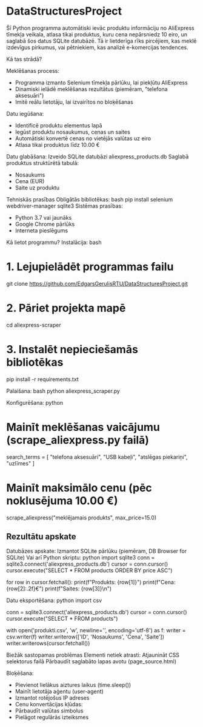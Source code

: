 # DataStructuresProject

Šī Python programma automātiski ievāc produktu informāciju no AliExpress tīmekļa veikala, atlasa tikai produktus, kuru cena nepārsniedz 10 eiro, un saglabā šos datus SQLite datubāzē. Tā ir lietderīga rīks pircējiem, kas meklē izdevīgus pirkumus, vai pētniekiem, kas analizē e-komercijas tendences.

Kā tas strādā?

Meklēšanas process:
* Programma izmanto Selenium tīmekļa pārlūku, lai piekļūtu AliExpress
* Dinamiski ielādē meklēšanas rezultātus (piemēram, "telefona aksesuāri")
* Imitē reālu lietotāju, lai izvairītos no bloķēšanas

Datu iegūšana:
* Identificē produktu elementus lapā
* Iegūst produktu nosaukumus, cenas un saites
* Automātiski konvertē cenas no vietējās valūtas uz eiro
* Atlasa tikai produktus līdz 10.00 €

Datu glabāšana:
Izveido SQLite datubāzi aliexpress_products.db
Saglabā produktus struktūrētā tabulā:
* Nosaukums
* Cena (EUR)
* Saite uz produktu

Tehniskās prasības
Obligātās bibliotēkas:
bash
pip install selenium webdriver-manager sqlite3
Sistēmas prasības:
* Python 3.7 vai jaunāks
* Google Chrome pārlūks
* Interneta pieslēgums

Kā lietot programmu?
Instalācija:
bash
# 1. Lejupielādēt programmas failu
git clone https://github.com/EdgarsGerulisRTU/DataStructuresProject.git

# 2. Pāriet projekta mapē
cd aliexpress-scraper

# 3. Instalēt nepieciešamās bibliotēkas
pip install -r requirements.txt

Palaišana:
bash
python aliexpress_scraper.py

Konfigurēšana:
python
# Mainīt meklēšanas vaicājumu (scrape_aliexpress.py failā)
search_terms = [
    "telefona aksesuāri",
    "USB kabeļi",
    "atslēgas piekariņi",
    "uzlīmes"
]

# Mainīt maksimālo cenu (pēc noklusējuma 10.00 €)
scrape_aliexpress("meklējamais produkts", max_price=15.0)

## Rezultātu apskate
Datubāzes apskate:
Izmantot SQLite pārlūku (piemēram, DB Browser for SQLite)
Vai arī Python skriptu:
python
import sqlite3
conn = sqlite3.connect('aliexpress_products.db')
cursor = conn.cursor()
cursor.execute("SELECT * FROM products ORDER BY price ASC")

for row in cursor.fetchall():
    print(f"Produkts: {row[1]}")
    print(f"Cena: {row[2]:.2f}€")
    print(f"Saites: {row[3]}\n")

Datu eksportēšana:
python
import csv

conn = sqlite3.connect('aliexpress_products.db')
cursor = conn.cursor()
cursor.execute("SELECT * FROM products")

with open('produkti.csv', 'w', newline='', encoding='utf-8') as f:
    writer = csv.writer(f)
    writer.writerow(['ID', 'Nosaukums', 'Cena', 'Saite'])
    writer.writerows(cursor.fetchall())
    
Biežāk sastopamas problēmas
Elementi netiek atrasti:
Atjaunināt CSS selektorus failā
Pārbaudīt saglabāto lapas avotu (page_source.html)

Bloķēšana:
* Pievienot lielākus aiztures laikus (time.sleep())
* Mainīt lietotāja aģentu (user-agent)
* Izmantot rotējošus IP adreses
* Cenu konvertācijas kļūdas:
* Pārbaudīt valūtas simbolus
* Pielāgot regulārās izteiksmes
